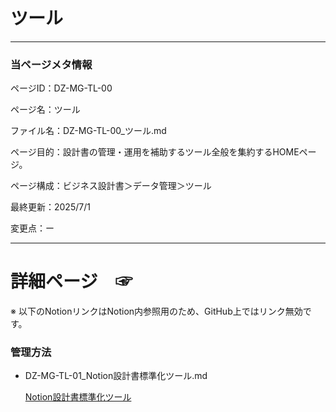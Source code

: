 # ツール

---

### 当ページメタ情報

ページID：DZ-MG-TL-00

ページ名：ツール

ファイル名：DZ-MG-TL-00_ツール.md

ページ目的：設計書の管理・運用を補助するツール全般を集約するHOMEページ。

ページ構成：ビジネス設計書＞データ管理＞ツール

最終更新：2025/7/1

変更点：ー

---

# 詳細ページ　☞

※ 以下のNotionリンクはNotion内参照用のため、GitHub上ではリンク無効です。

### 管理方法

- DZ-MG-TL-01_Notion設計書標準化ツール.md
    
    [Notion設計書標準化ツール](%E3%83%84%E3%83%BC%E3%83%AB%20220cd75ce18580d38d28dd53b0a505b3/Notion%E8%A8%AD%E8%A8%88%E6%9B%B8%E6%A8%99%E6%BA%96%E5%8C%96%E3%83%84%E3%83%BC%E3%83%AB%20220cd75ce1858012b004e2772473cd9b.md)